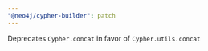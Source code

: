 ```yaml
---
"@neo4j/cypher-builder": patch
---
```


Deprecates `Cypher.concat` in favor of `Cypher.utils.concat`
